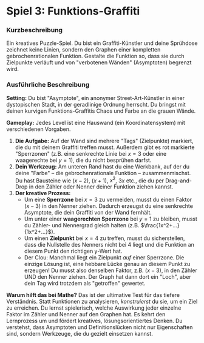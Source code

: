 # Spiel 3: Funktions-Graffiti

### Kurzbeschreibung

Ein kreatives Puzzle-Spiel. Du bist ein Graffiti-Künstler und deine Sprühdose zeichnet keine Linien, sondern den Graphen einer kompletten gebrochenrationalen Funktion. Gestalte die Funktion so, dass sie durch Zielpunkte verläuft und von "verbotenen Wänden" (Asymptoten) begrenzt wird.

### Ausführliche Beschreibung

**Setting:** Du bist "Asymptote", ein anonymer Street-Art-Künstler in einer dystopischen Stadt, in der geradlinige Ordnung herrscht. Du bringst mit deinen kurvigen Funktions-Graffitis Chaos und Farbe an die grauen Wände.

**Gameplay:**
Jedes Level ist eine Hauswand (ein Koordinatensystem) mit verschiedenen Vorgaben.

1. **Die Aufgabe:** Auf der Wand sind mehrere "Tags" (Zielpunkte) markiert, die du mit deinem Graffiti treffen musst. Außerdem gibt es rot markierte "Sperrzonen" (z.B. eine senkrechte Linie bei $x=3$ oder eine waagerechte bei $y=1$), die du nicht besprühen darfst.
2. **Dein Werkzeug:** Am unteren Rand hast du eine Werkbank, auf der du deine "Farbe" – die gebrochenrationale Funktion – zusammenmischst. Du hast Bausteine wie $(x-2)$, $(x+1)$, $x^2$, $3x$ etc., die du per Drag-and-Drop in den Zähler oder Nenner deiner Funktion ziehen kannst.
3. **Der kreative Prozess:**
   - Um eine **Sperrzone** bei $x=3$ zu vermeiden, musst du einen Faktor $(x-3)$ in den Nenner ziehen. Dadurch erzeugst du eine senkrechte Asymptote, die dein Graffiti von der Wand fernhält.
   - Um unter einer **waagerechten Sperrzone** bei $y=1$ zu bleiben, musst du Zähler- und Nennergrad gleich halten (z.B. $\frac{1x^2+...}{1x^2+...}$).
   - Um einen **Zielpunkt** bei $x=4$ zu treffen, musst du sicherstellen, dass die Nullstelle des Nenners nicht bei 4 liegt und die Funktion an diesem Punkt den richtigen y-Wert hat.
   - Der Clou: Manchmal liegt ein Zielpunkt *auf* einer Sperrzone. Die einzige Lösung ist, eine hebbare Lücke genau an diesem Punkt zu erzeugen! Du musst also denselben Faktor, z.B. $(x-3)$, in den Zähler UND den Nenner ziehen. Der Graph hat dann dort ein "Loch", aber dein Tag wird trotzdem als "getroffen" gewertet.

**Warum hilft das bei Mathe?**
Das ist der ultimative Test für das tiefere Verständnis. Statt Funktionen zu analysieren, *konstruierst* du sie, um ein Ziel zu erreichen. Du lernst spielerisch, welche Auswirkung jeder einzelne Faktor im Zähler und Nenner auf den Graphen hat. Es kehrt den Lernprozess um und fördert kreatives, lösungsorientiertes Denken. Du verstehst, dass Asymptoten und Definitionslücken nicht nur Eigenschaften sind, sondern Werkzeuge, die du gezielt einsetzen kannst.
